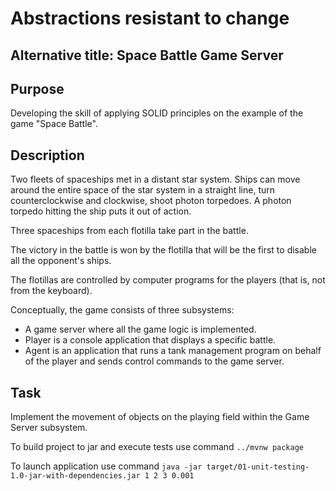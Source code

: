# Abstractions resistant to change

## Alternative title: Space Battle Game Server

## Purpose
Developing the skill of applying SOLID principles on the example of the game "Space Battle".

## Description
Two fleets of spaceships met in a distant star system. Ships can move around the entire space of the star system in a straight line, turn counterclockwise and clockwise, shoot photon torpedoes. A photon torpedo hitting the ship puts it out of action.

Three spaceships from each flotilla take part in the battle.

The victory in the battle is won by the flotilla that will be the first to disable all the opponent's ships.

The flotillas are controlled by computer programs for the players (that is, not from the keyboard).

Conceptually, the game consists of three subsystems:

- A game server where all the game logic is implemented.
- Player is a console application that displays a specific battle.
- Agent is an application that runs a tank management program on behalf of the player and sends control commands to the game server.

## Task
Implement the movement of objects on the playing field within the Game Server subsystem.

To build project to jar and execute tests use command `../mvnw package`

To launch application use command `java -jar target/01-unit-testing-1.0-jar-with-dependencies.jar 1 2 3 0.001`